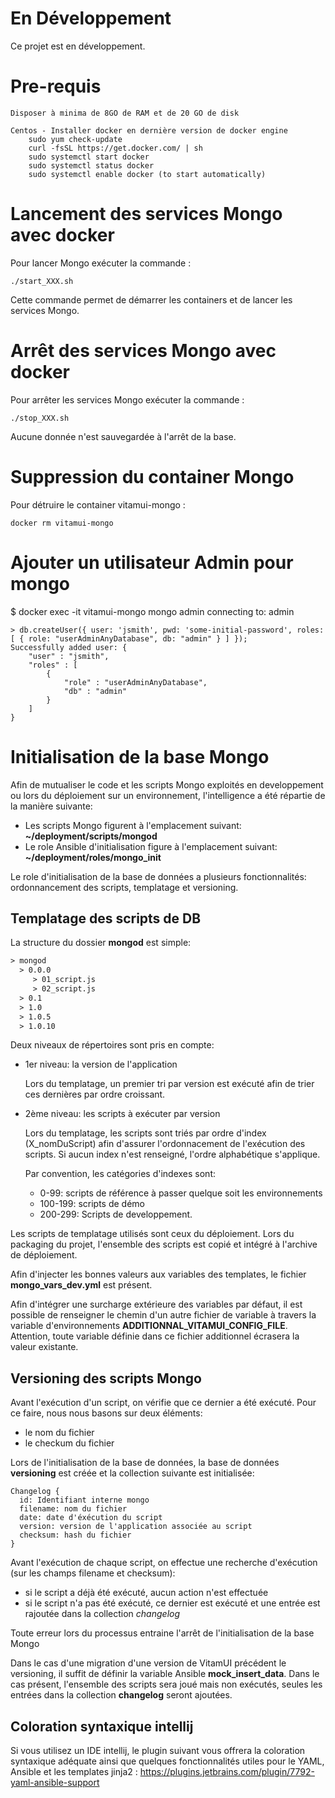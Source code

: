 # En Développement
Ce projet est en développement.

# Pre-requis
    Disposer à minima de 8GO de RAM et de 20 GO de disk

    Centos - Installer docker en dernière version de docker engine
        sudo yum check-update
        curl -fsSL https://get.docker.com/ | sh
        sudo systemctl start docker
        sudo systemctl status docker
        sudo systemctl enable docker (to start automatically)

# Lancement des services Mongo avec docker
Pour lancer Mongo exécuter la commande :

    ./start_XXX.sh

Cette commande permet de démarrer les containers et de lancer les services Mongo.


# Arrêt des services Mongo avec docker

Pour arrêter les services Mongo exécuter la commande :

    ./stop_XXX.sh

Aucune donnée n'est sauvegardée à l'arrêt de la base.

# Suppression du container Mongo

Pour détruire le container vitamui-mongo :

    docker rm vitamui-mongo

# Ajouter un utilisateur Admin pour mongo

$ docker exec -it vitamui-mongo mongo admin
connecting to: admin

    > db.createUser({ user: 'jsmith', pwd: 'some-initial-password', roles: [ { role: "userAdminAnyDatabase", db: "admin" } ] });
    Successfully added user: {
        "user" : "jsmith",
        "roles" : [
            {
                "role" : "userAdminAnyDatabase",
                "db" : "admin"
            }
        ]
    }



# Initialisation de la base Mongo

Afin de mutualiser le code et les scripts Mongo exploités en developpement ou lors du déploiement sur un environnement, l'intelligence a été répartie de la manière suivante:

- Les scripts Mongo figurent à l'emplacement suivant: **~/deployment/scripts/mongod**
- Le role Ansible d'initialisation figure à l'emplacement suivant: **~/deployment/roles/mongo_init**

Le role d'initialisation de la base de données a plusieurs fonctionnalités: ordonnancement des scripts, templatage et versioning.

## Templatage des scripts de DB

La structure du dossier **mongod** est simple:
```txt
> mongod
  > 0.0.0
     > 01_script.js
     > 02_script.js
  > 0.1
  > 1.0
  > 1.0.5
  > 1.0.10
```

Deux niveaux de répertoires sont pris en compte:

- 1er niveau: la version de l'application

  Lors du templatage, un premier tri par version est exécuté afin de trier ces dernières par ordre croissant.

- 2ème niveau: les scripts à exécuter par version

  Lors du templatage, les scripts sont triés par ordre d'index (X_nomDuScript) afin d'assurer l'ordonnacement de l'exécution des scripts. Si aucun index n'est renseigné, l'ordre alphabétique s'applique.

  Par convention, les catégories d'indexes sont:
  - 0-99: scripts de référence à passer quelque soit les environnements
  - 100-199: scripts de démo
  - 200-299: Scripts de developpement.

Les scripts de templatage utilisés sont ceux du déploiement. Lors du packaging du projet, l'ensemble des scripts est copié et intégré à l'archive de déploiement.

Afin d'injecter les bonnes valeurs aux variables des templates, le fichier **mongo_vars_dev.yml** est présent.

Afin d'intégrer une surcharge extérieure des variables par défaut, il est possible de renseigner le chemin d'un autre fichier de variable à travers la variable d'environnements **ADDITIONNAL_VITAMUI_CONFIG_FILE**.
Attention, toute variable définie dans ce fichier additionnel écrasera la valeur existante.

## Versioning des scripts Mongo

Avant l'exécution d'un script, on vérifie que ce dernier a été exécuté. Pour ce faire, nous nous basons sur deux éléments:
- le nom du fichier
- le checkum du fichier

Lors de l'initialisation de la base de données, la base de données **versioning** est créée et la collection suivante est initialisée:
```
Changelog {
  id: Identifiant interne mongo
  filename: nom du fichier
  date: date d'éxécution du script
  version: version de l'application associée au script
  checksum: hash du fichier
}
```

Avant l'exécution de chaque script, on effectue une recherche d'exécution (sur les champs filename et checksum):
- si le script a déjà été exécuté, aucun action n'est effectuée
- si le script n'a pas été exécuté, ce dernier est exécuté et une entrée est rajoutée dans la collection *changelog*

Toute erreur lors du processus entraine l'arrêt de l'initialisation de la base Mongo

Dans le cas d'une migration d'une version de VitamUI précédent le versioning, il suffit de définir la variable Ansible **mock_insert_data**. Dans le cas présent, l'ensemble des scripts sera joué mais non exécutés, seules les entrées dans la collection **changelog** seront ajoutées.

## Coloration syntaxique intellij

Si vous utilisez un IDE intellij, le plugin suivant vous offrera la coloration syntaxique adéquate ainsi que quelques
fonctionnalités utiles pour le YAML, Ansible et les templates jinja2 :
https://plugins.jetbrains.com/plugin/7792-yaml-ansible-support

